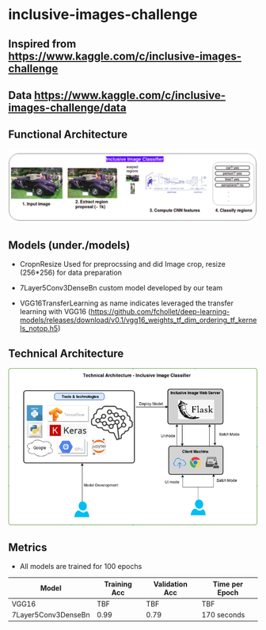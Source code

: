 # inclusive-images-challenge

## Inspired from https://www.kaggle.com/c/inclusive-images-challenge ##

## Data https://www.kaggle.com/c/inclusive-images-challenge/data ##

## Functional Architecture ##
![picture alt](./functionalarchitecture.png)

## Models (under./models) ##
 * CropnResize Used for preprocssing and did Image crop, resize (256*256) for data preparation

 * 7Layer5Conv3DenseBn custom model developed by our team

 * VGG16TransferLearning as name indicates leveraged the transfer learning with VGG16 (https://github.com/fchollet/deep-learning-models/releases/download/v0.1/vgg16_weights_tf_dim_ordering_tf_kernels_notop.h5)

## Technical Architecture ##
![picture alt](./technicalarchitecture.png)

## Metrics ##
* All models are trained for 100 epochs

| Model                | Training Acc  | Validation Acc | Time per Epoch |
| -------------------- | ------------- | -------------  | -------------  | 
| VGG16                | TBF           | TBF            | TBF            |
| 7Layer5Conv3DenseBn  | 0.99          | 0.79           | 170 seconds    |
